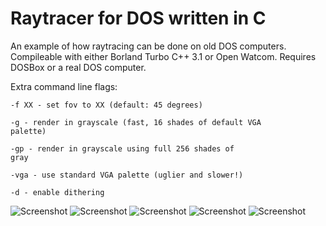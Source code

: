 Raytracer for DOS written in C
================
An example of how raytracing can be done on old DOS computers. Compileable with either Borland Turbo C++ 3.1 or Open Watcom. Requires DOSBox or a real DOS computer.

Extra command line flags:

<code>-f XX - set fov to XX (default: 45 degrees)</code>

<code>-g - render in grayscale (fast, 16 shades of default VGA palette)</code>

<code>-gp - render in grayscale using full 256 shades of gray</code>

<code>-vga - use standard VGA palette (uglier and slower!)</code>

<code>-d - enable dithering</code>

![Screenshot](http://kondrak.info/images/dostrace/dostrace1.png?raw=true)
![Screenshot](http://kondrak.info/images/dostrace/dostrace3.png?raw=true)
![Screenshot](http://kondrak.info/images/dostrace/dostrace4.png?raw=true)
![Screenshot](http://kondrak.info/images/dostrace/dostrace5.png?raw=true)
![Screenshot](http://kondrak.info/images/dostrace/dostrace6.png?raw=true)

